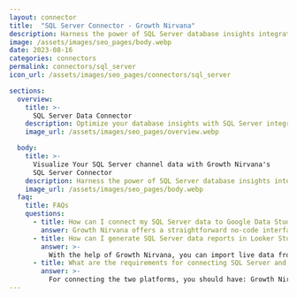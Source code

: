 ```yaml
---
layout: connector
title:  "SQL Server Connector - Growth Nirvana"
description: Harness the power of SQL Server database insights integrated into Looker Studio for strategic data management decisions.
image: /assets/images/seo_pages/body.webp
date: 2023-08-16
categories: connectors
permalink: connectors/sql_server
icon_url: /assets/images/seo_pages/connectors/sql_server

sections:
  overview:
    title: >-
      SQL Server Data Connector
    description: Optimize your database insights with SQL Server integration. Seamlessly merge SQL Server database data with Looker Studio's analytical capabilities, unlocking insights that drive database performance strategies, data optimization, and operational excellence.
    image_url: /assets/images/seo_pages/overview.webp

  body:
    title: >-
      Visualize Your SQL Server channel data with Growth Nirvana's
      SQL Server Connector
    description: Harness the power of SQL Server database insights integrated into Looker Studio for strategic data management decisions.
    image_url: /assets/images/seo_pages/body.webp
  faq:
    title: FAQs
    questions:
      - title: How can I connect my SQL Server data to Google Data Studio/Looker Studio?
        answer: Growth Nirvana offers a straightforward no-code interface to connect to SQL Server data sources.
      - title: How can I generate SQL Server data reports in Looker Studio?
        answer: >-
          With the help of Growth Nirvana, you can import live data from SQL Server into Looker Studio. These data can be viewed in charts, tables, and dashboards to generate branded reports that can be shared instantly.
      - title: What are the requirements for connecting SQL Server and Looker Studio?
        answer: >-
          For connecting the two platforms, you should have: Growth Nirvana Account and SQL Server Ads Account
---
```

